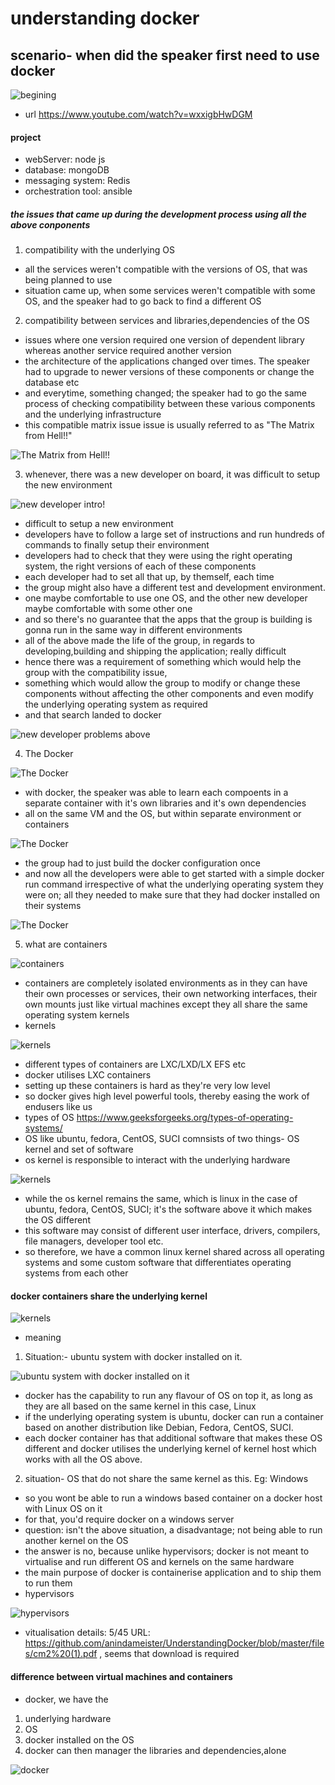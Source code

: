 # understanding docker

## scenario- when did the speaker first need to use docker

![begining](https://github.com/anindameister/UnderstandingDocker/blob/master/snaps/1.PNG)

- url https://www.youtube.com/watch?v=wxxigbHwDGM

#### project

- webServer: node js
- database: mongoDB
- messaging system: Redis
- orchestration tool: ansible

##### the issues that came up during the development process using all the above conponents

1. compatibility with the underlying OS
- all the services weren't compatible with the versions of OS, that was being planned to use
- situation came up, when some services weren't compatible with some OS, and the speaker had to go back to find a different OS

2. compatibility between services and libraries,dependencies of the OS
- issues where one version required one version of dependent library whereas another service required another version
- the architecture of the applications changed over times. The speaker had to upgrade to newer versions of these components or change the database etc
- and everytime, something changed; the speaker had to go the same process of checking compatibility between these various components and the underlying infrastructure	
- this compatible matrix issue issue is usually referred to as "The Matrix from Hell!!"

![The Matrix from Hell!!](https://github.com/anindameister/UnderstandingDocker/blob/master/snaps/2.PNG)

3. whenever, there was a new developer on board, it was difficult to setup the new environment

![new developer intro!](https://github.com/anindameister/UnderstandingDocker/blob/master/snaps/3.PNG)

- difficult to setup a new environment
- developers have to follow a large set of instructions and run hundreds of commands to finally setup their environment
- developers had to check that they were using the right operating system, the right versions of each of these components
- each developer had to set all that up, by themself, each time 
- the group might also have a different test and development environment.
- one maybe comfortable to use one OS, and the other new developer maybe comfortable with some other one 
- and so there's no guarantee that the apps that the group is building is gonna run in the same way in different environments
- all of the above made the life of the group, in regards to developing,building and shipping the application; really difficult
- hence there was a requirement of something which would help the group with the compatibility issue, 
- something which would allow the group to modify or change these components without affecting the other components and even modify the underlying operating system as required
- and that search landed to docker

![new developer problems above](https://github.com/anindameister/UnderstandingDocker/blob/master/snaps/4.PNG)

4. The Docker

![The Docker](https://github.com/anindameister/UnderstandingDocker/blob/master/snaps/5.PNG)

- with docker, the speaker was able to learn each compoents in a separate container with it's own libraries and it's own dependencies
- all on the same VM and the OS, but within separate environment or containers

![The Docker](https://github.com/anindameister/UnderstandingDocker/blob/master/snaps/6.PNG)

- the group had to just build the docker configuration once 
- and now all the developers were able to get started with a simple docker run command irrespective of what the underlying operating system they were on; all they needed to make sure that they had docker installed on their systems

![The Docker](https://github.com/anindameister/UnderstandingDocker/blob/master/snaps/7.PNG)

5. what are containers

![containers](https://github.com/anindameister/UnderstandingDocker/blob/master/snaps/8.PNG)

- containers are completely isolated environments as in they can have their own processes or services, their own networking interfaces, their own mounts just like virtual machines except they all share the same operating system kernels
- kernels

![kernels](https://github.com/anindameister/UnderstandingDocker/blob/master/snaps/9.PNG)

- different types of containers are LXC/LXD/LX EFS etc
- docker utilises LXC containers
- setting up these containers is hard as they're very low level 
- so docker gives high level powerful tools, thereby easing the work of endusers like us
- types of OS https://www.geeksforgeeks.org/types-of-operating-systems/
- OS like ubuntu, fedora, CentOS, SUCI comnsists of two things- OS kernel and set of software
- os kernel is responsible to interact with the underlying hardware

![kernels](https://github.com/anindameister/UnderstandingDocker/blob/master/snaps/10.PNG)

- while the os kernel remains the same, which is linux in the case of ubuntu, fedora, CentOS, SUCI; it's the software above it which makes the OS different
- this software may consist of different user interface, drivers, compilers, file managers, developer tool etc.
- so therefore, we have a common linux kernel shared across all operating systems and some custom software that differentiates operating systems from each other

#### docker containers share the underlying kernel

![kernels](https://github.com/anindameister/UnderstandingDocker/blob/master/snaps/11.PNG)

- meaning
1. Situation:- ubuntu system with docker installed on it. 

![ubuntu system with docker installed on it](https://github.com/anindameister/UnderstandingDocker/blob/master/snaps/14.PNG)

- docker has the capability to run any flavour of OS on top it, as long as they are all based on the same kernel in this case, Linux
- if the underlying operating system is ubuntu, docker can run a container based on another distribution like Debian, Fedora, CentOS, SUCI.
- each docker container has that additional software that makes these OS different and docker utilises the underlying kernel of kernel host which works with all the OS above.

2. situation- OS that do not share the same kernel as this. Eg: Windows

- so you wont be able to run a windows based container on a docker host with Linux OS on it
- for that, you'd require docker on a windows server
- question: isn't the above situation, a disadvantage; not being able to run another kernel on the OS
- the answer is no, because unlike hypervisors; docker is not meant to virtualise and run different OS and kernels on the same hardware
- the main purpose of docker is containerise application and to ship them to run them
- hypervisors

![hypervisors](https://github.com/anindameister/UnderstandingDocker/blob/master/snaps/13.PNG)

- vitualisation details: 5/45 URL: https://github.com/anindameister/UnderstandingDocker/blob/master/files/cm2%20(1).pdf , seems that download is required

#### difference between virtual machines and containers

- docker, we have the 
1. underlying hardware
2. OS
3. docker installed on the OS
4. docker can then manager the libraries and dependencies,alone

![docker](https://github.com/anindameister/UnderstandingDocker/blob/master/snaps/15.PNG)













